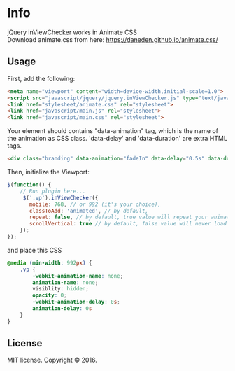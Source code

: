 # Info
jQuery inViewChecker works in Animate CSS<br>
Download animate.css from here: https://daneden.github.io/animate.css/

## Usage
First, add the following:
```html
<meta name="viewport" content="width=device-width,initial-scale=1.0">
<script src="javascript/jquery/jquery.inViewChecker.js" type="text/javascript"></script>
<link href="stylesheet/animate.css" rel="stylesheet">
<link href="javascript/main.js" rel="stylesheet">
<link href="javascript/main.css" rel="stylesheet">
```

Your element should contains "data-animation" tag, which is the name of the animation as CSS class.
'data-delay' and 'data-duration' are extra HTML tags.

```html
<div class="branding" data-animation="fadeIn" data-delay="0.5s" data-duration="1s">

```
Then, initialize the Viewport:
```js
$(function() {
	// Run plugin here...
	 $('.vp').inViewChecker({
	   mobile: 768, // or 992 (it's your choice),
	   classToAdd: 'animated', // by default,
	   repeat: false, // by default, true value will repeat your animation
	   scrollVertical: true // by default, false value will never load animation when scroll from bottom to top
	});
});
```

and place this CSS 
```css
@media (min-width: 992px) {
	.vp {
		-webkit-animation-name: none;
		animation-name: none;
		visiblity: hidden;
		opacity: 0;
		-webkit-animation-delay: 0s; 
		animation-delay: 0s
	}
}
```
## License

MIT license. Copyright © 2016.
